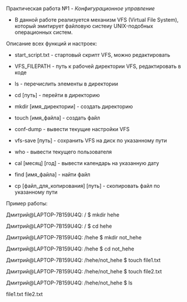 Практическая работа №1 - *Конфигурационное управление*

* В данной работе реализуется механизм VFS (Virtual File System),
который эмитирует файловую систеиу UNIX-подобных операционных систем.

Описание всех функций и настроек:

* start_script.txt - стартовый скрипт VFS, можно редактировать

* VFS_FILEPATH - путь к рабочей директории VFS, редактировать в коде

* ls - перечислить элементы в директории

* cd [путь] - перейти в директорию

* mkdir [имя_директории] - создать директорию

* touch [имя_файла] - создать файл

* conf-dump - вывести текущие настройки VFS

* vfs-save [путь] - сохранить VFS на диск по указанному пути

* who - вывести текущего пользователя

* cal [месяц] [год] - вывести календарь на указанную дату

* find [имя_файла] - найти файл

* cp [файл_для_копирования] [путь] - скопировать файл по указанному пути


Пример работы:

Дмитрий@LAPTOP-7B159U4Q: / $ mkdir hehe

Дмитрий@LAPTOP-7B159U4Q: / $ cd hehe

Дмитрий@LAPTOP-7B159U4Q: /hehe $ mkdir not_hehe

Дмитрий@LAPTOP-7B159U4Q: /hehe $ cd not_hehe

Дмитрий@LAPTOP-7B159U4Q: /hehe/not_hehe $ touch file1.txt

Дмитрий@LAPTOP-7B159U4Q: /hehe/not_hehe $ touch file2.txt

Дмитрий@LAPTOP-7B159U4Q: /hehe/not_hehe $ ls

file1.txt file2.txt

